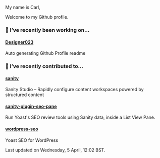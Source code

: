 My name is Carl,

Welcome to my Github profile.

### 🔭 I’ve recently been working on...

#### [Designer023](https://github.com/Designer023/Designer023) 
Auto generating Github Profile readme


### 🖖 I’ve recently contributed to...

#### [sanity](https://github.com/sanity-io/sanity) 
Sanity Studio – Rapidly configure content workspaces powered by structured content

#### [sanity-plugin-seo-pane](https://github.com/sanity-io/sanity-plugin-seo-pane) 
Run Yoast&#39;s SEO review tools using Sanity data, inside a List View Pane.

#### [wordpress-seo](https://github.com/Yoast/wordpress-seo) 
Yoast SEO for WordPress


Last updated on Wednesday, 5 April, 12:02 BST.